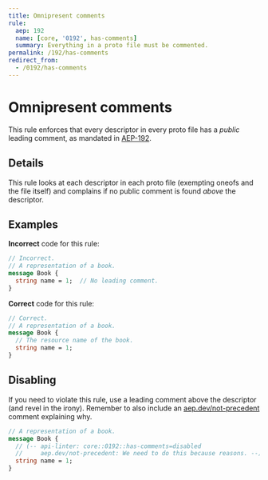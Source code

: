 ```yaml
---
title: Omnipresent comments
rule:
  aep: 192
  name: [core, '0192', has-comments]
  summary: Everything in a proto file must be commented.
permalink: /192/has-comments
redirect_from:
  - /0192/has-comments
---
```


# Omnipresent comments

This rule enforces that every descriptor in every proto file has a _public_
leading comment, as mandated in [AEP-192][].

## Details

This rule looks at each descriptor in each proto file (exempting oneofs and the
file itself) and complains if no public comment is found _above_ the
descriptor.

## Examples

**Incorrect** code for this rule:

```proto
// Incorrect.
// A representation of a book.
message Book {
  string name = 1;  // No leading comment.
}
```

**Correct** code for this rule:

```proto
// Correct.
// A representation of a book.
message Book {
  // The resource name of the book.
  string name = 1;
}
```

## Disabling

If you need to violate this rule, use a leading comment above the descriptor
(and revel in the irony). Remember to also include an [aep.dev/not-precedent][]
comment explaining why.

```proto
// A representation of a book.
message Book {
  // (-- api-linter: core::0192::has-comments=disabled
  //     aep.dev/not-precedent: We need to do this because reasons. --)
  string name = 1;
}
```

[aep-192]: https://aep.dev/192
[aep.dev/not-precedent]: https://aep.dev/not-precedent
